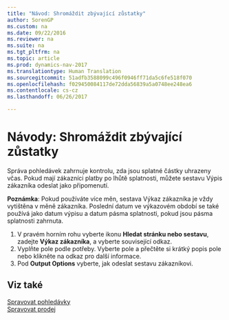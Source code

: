 ```yaml
---
title: "Návod: Shromáždit zbývající zůstatky"
author: SorenGP
ms.custom: na
ms.date: 09/22/2016
ms.reviewer: na
ms.suite: na
ms.tgt_pltfrm: na
ms.topic: article
ms.prod: dynamics-nav-2017
ms.translationtype: Human Translation
ms.sourcegitcommit: 51adfb3588099c496f0946ff71da5c6fe518f070
ms.openlocfilehash: f029450084117de72dda56839a5a0748ee248ea6
ms.contentlocale: cs-cz
ms.lasthandoff: 06/26/2017

---
```


# <a name="how-to-collect-outstanding-balances"></a>Návody: Shromáždit zbývající zůstatky
Správa pohledávek zahrnuje kontrolu, zda jsou splatné částky uhrazeny včas. Pokud mají zákazníci platby po lhůtě splatnosti, můžete sestavu Výpis zákazníka odeslat jako připomenutí.

**Poznámka**: Pokud používáte více měn, sestava Výkaz zákazníka je vždy vytištěna v měně zákazníka. Poslední datum ve výkazovém období se také používá jako datum výpisu a datum pásma splatnosti, pokud jsou pásma splatnosti zahrnuta.

1. V pravém horním rohu vyberte ikonu **Hledat stránku nebo sestavu**, zadejte **Výkaz zákazníka**, a vyberte související odkaz.
2. Vyplňte pole podle potřeby. Vyberte pole a přečtěte si krátký popis pole nebo klikněte na odkaz pro další informace.
3. Pod **Output Options** vyberte, jak odeslat sestavu zákazníkovi.

## <a name="see-also"></a>Viz také
[Spravovat pohledávky](receivables-manage-receivables.md)  
[Spravovat prodej](sales-manage-sales.md)

